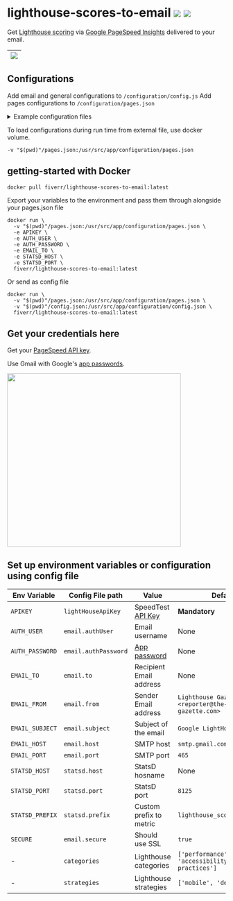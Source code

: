 # lighthouse-scores-to-email [![](https://user-images.githubusercontent.com/516342/75164343-59cb6900-5729-11ea-80f1-392b57445ab2.png)](https://hub.docker.com/r/fiverr/lighthouse-scores-to-email) [![](https://circleci.com/gh/fiverr/lighthouse-scores-to-email.svg?style=svg)](https://circleci.com/gh/fiverr/lighthouse-scores-to-email)

Get [Lighthouse scoring](https://developers.google.com/web/tools/lighthouse/v3/scoring) via [Google PageSpeed Insights](https://developers.google.com/speed/docs/insights/v5/about) delivered to your email.

| ![](https://user-images.githubusercontent.com/516342/75387150-8dee8780-58eb-11ea-8780-a359edabe262.png)
| -

## Configurations

Add email and general configurations to `/configuration/config.js`
Add pages configurations to `/configuration/pages.json`

<details>
<summary>Example configuration files</summary>
<br>

> #### configuration/pages.json
> ```json
> {
>   "Example": "https://example.net/",
>   "Start Page" : "https://www.start.co.il"
> }
> ```


> #### configuration/config.json
> ```json
> {
>   "email": {
>    "to": "t-800@google.com",
>    "authUser": "admin@skynet.net",
>    "authPassword": "<INSERT_GOOGLE_APP_PASSWORD_HERE>"
>  },
>  "lightHouseApiKey": "<INSERT_PAGESPEED_API_KEY_HERE>"
>}
>```

</details>

To load configurations during run time from external file, use docker volume.
```
-v "$(pwd)"/pages.json:/usr/src/app/configuration/pages.json
```

## getting-started with Docker

```
docker pull fiverr/lighthouse-scores-to-email:latest
```

Export your variables to the environment and pass them through alongside your pages.json file
```
docker run \
  -v "$(pwd)"/pages.json:/usr/src/app/configuration/pages.json \
  -e APIKEY \
  -e AUTH_USER \
  -e AUTH_PASSWORD \
  -e EMAIL_TO \
  -e STATSD_HOST \
  -e STATSD_PORT \
  fiverr/lighthouse-scores-to-email:latest
```

Or send as config file
```
docker run \
  -v "$(pwd)"/pages.json:/usr/src/app/configuration/pages.json \
  -v "$(pwd)"/config.json:/usr/src/app/configuration/config.json \
  fiverr/lighthouse-scores-to-email:latest
```

## Get your credentials here

Get your [PageSpeed API key](https://developers.google.com/speed/docs/insights/v4/first-app).

Use Gmail with Google's [app passwords](https://support.google.com/accounts/answer/185833).

<img width="400" src="https://user-images.githubusercontent.com/516342/74944673-0c848a00-53ff-11ea-888c-457f16bdb1b9.png">

## Set up environment variables or configuration using config file

| Env Variable | Config File path | Value | Default
| - | - | - | -
| `APIKEY` | `lightHouseApiKey` | SpeedTest [API Key](https://developers.google.com/speed/docs/insights/v4/first-app) | __Mandatory__
| `AUTH_USER` | `email.authUser` | Email username | None
| `AUTH_PASSWORD` | `email.authPassword` | [App password](https://support.google.com/accounts/answer/185833) | None
| `EMAIL_TO` | `email.to` | Recipient Email address | None
| `EMAIL_FROM` | `email.from` | Sender Email address | `Lighthouse Gazette <reporter@the-lighthouse-gazette.com>`
| `EMAIL_SUBJECT` | `email.subject` | Subject of the email | `Google LightHouse Report ✔`
| `EMAIL_HOST` | `email.host` | SMTP host | `smtp.gmail.com`
| `EMAIL_PORT` | `email.port` | SMTP port | `465`
| `STATSD_HOST` | `statsd.host` | StatsD hosname | None
| `STATSD_PORT` | `statsd.port` | StatsD port | `8125`
| `STATSD_PREFIX` | `statsd.prefix` | Custom prefix to metric | `lighthouse_scores_to_email`
| `SECURE` | `email.secure` | Should use SSL | `true`
| - | `categories` | Lighthouse categories | `['performance', 'seo', 'accessibility', 'best-practices']`
| - | `strategies` | Lighthouse strategies | `['mobile', 'desktop']`

